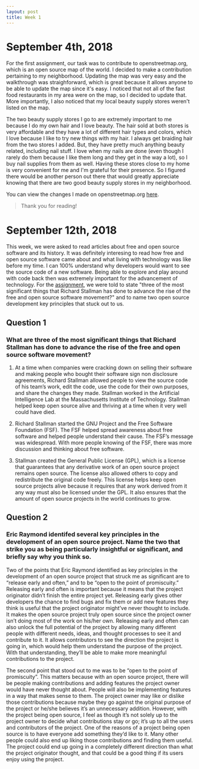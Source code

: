```yaml
---
layout: post
title: Week 1
---
```

# September 4th, 2018

  For the first assignment, our task was to contribute to openstreetmap.org, which is an open source map of the world. I decided to make a contribution pertaining to my neighborhood. Updating the map was very easy and the walkthrough was straighforward, which is great because it allows anyone to be able to update the map since it's easy. I noticed that not all of the fast food restaurants in my area were on the map, so I decided to update that. More importantly, I also noticed that my local beauty supply stores weren't listed on the map. 

  The two beauty supply stores I go to are extremely important to me because I do my own hair and I love beauty. The hair sold at both stores is very affordable and they have a lot of different hair types and colors, which I love because I like to try new things with my hair. I always get braiding hair from the two stores I added. But, they have pretty much anything beauty related, including nail stuff. I love when my nails are done (even though I rarely do them because I like them long and they get in the way a lot), so I buy nail supplies from them as well. Having these stores close to my home is very convenient for me and I'm grateful for their presence. So I figured there would be another person out there that would greatly appreciate knowing that there are two good beauty supply stores in my neighborhood.

You can view the changes I made on openstreetmap.org [here](https://www.openstreetmap.org/user/lashana29/history).

> Thank you for reading!

# September 12th, 2018

This week, we were asked to read articles about free and open source software and its history. It was definitely interesing to read how free and open source software came about and what living with technology was like before my time. I can 100% understand why developers would want to see the source code of a new software. Being able to explore and play around with code back then was extremely important for the advancement of technology. For the [assignment](http://www.compsci.hunter.cuny.edu/~sweiss/course_materials/cs_ossd/assignments/assignment_02_readings.pdf), we were told to state "three of the most significant things that Richard Stallman has done to advance the rise of the free and open source software movement?" and to name two open source development key principles that stuck out to us.

## Question 1
### What are three of the most significant things that Richard Stallman has done to advance the rise of the free and open source software movement?

1. At a time when companies were cracking down on selling their software and making people who bought their software sign non disclosure agreements, Richard Stallman allowed people to view the source code of his team’s work, edit the code, use the code for their own purposes, and share the changes they made. Stallman worked in the Artificial Intelligence Lab at the Massachusetts Institute of Technology. Stallman helped keep open source alive and thriving at a time when it very well could have died. 

2. Richard Stallman started the GNU Project and the Free Software Foundation (FSF). The FSF helped spread awareness about free software and helped people understand their cause. The FSF’s message was widespread. With more people knowing of the FSF, there was more discussion and thinking about free software. 

3. Stallman created the General Public License (GPL), which is a license that guarantees that any derivative work of an open source project remains open source. The license also allowed others to copy and redistribute the original code freely. This license helps keep open source projects alive because it requires that any work derived from it any way must also be licensed under the GPL. It also ensures that the amount of open source projects in the world continues to grow. 


## Question 2
### Eric Raymond identifed several key principles in the development of an open source project. Name the two that strike you as being particularly insightful or significant, and briefly say why you think so.

Two of the points that Eric Raymond identified as key principles in the development of an open source project that struck me as significant are to “release early and often,” and to be “open to the point of promiscuity.” Releasing early and often is important because it means that the project originator didn’t finish the entire project yet. Releasing early gives other developers the chance to find bugs and fix them or add new features they think is useful that the project originator might’ve never thought to include. It makes the open source project truly open source since the project owner isn’t doing most of the work on his/her own. Releasing early and often can also unlock the full potential of the project by allowing many different people with different needs, ideas, and thought processes to see it and contribute to it. It allows contributors to see the direction the project is going in, which would help them understand the purpose of the project. With that understanding, they’ll be able to make more meaningful contributions to the project. 

The second point that stood out to me was to be “open to the point of promiscuity”. This matters because with an open source project, there will be people making contributions and adding features the project owner would have never thought about. People will also be implementing features in a way that makes sense to them. The project owner may like or dislike those contributions because maybe they go against the original purpose of the project or he/she believes it’s an unnecessary addition. However, with the project being open source, I feel as though it’s not solely up to the project owner to decide what contributions stay or go; it’s up to all the users and contributors of the project. One of the reasons of a project being open source is to have everyone add something they’d like to it. Many other people could also end up liking those contributions and finding them useful. The project could end up going in a completely different direction than what the project originator thought, and that could be a good thing if its users enjoy using the project.
